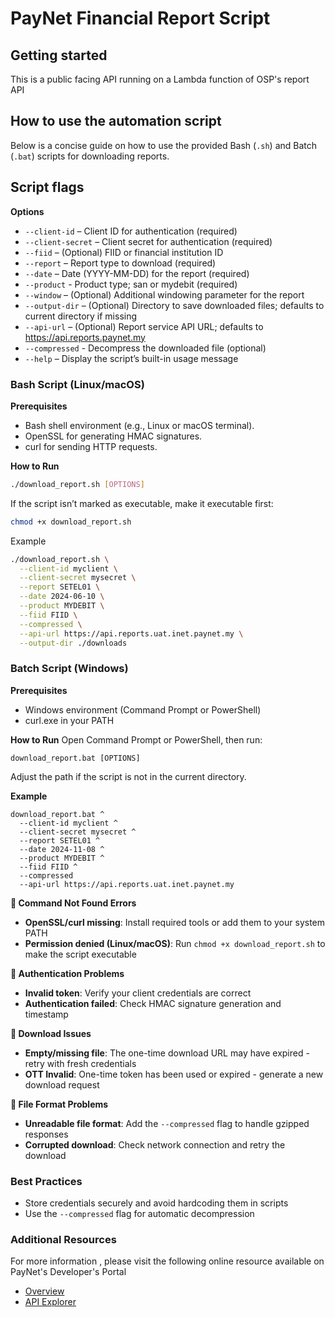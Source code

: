 # PayNet Financial Report Script

## Getting started

This is a public facing API running on a Lambda function of OSP's report API

## How to use the automation script

Below is a concise guide on how to use the provided Bash (`.sh`) and Batch (`.bat`) scripts for downloading reports.

## Script **flags**

**Options**

- `--client-id` – Client ID for authentication (required)
- `--client-secret` – Client secret for authentication (required)
- `--fiid` – (Optional) FIID or financial institution ID
- `--report` – Report type to download (required)
- `--date` – Date (YYYY-MM-DD) for the report (required)
- `--product` - Product type; san or mydebit (required)
- `--window` – (Optional) Additional windowing parameter for the report
- `--output-dir` – (Optional) Directory to save downloaded files; defaults to current directory if missing
- `--api-url` – (Optional) Report service API URL; defaults to https://api.reports.paynet.my
- `--compressed` - Decompress the downloaded file (optional)
- `--help` – Display the script’s built-in usage message

### Bash Script (Linux/macOS)
**Prerequisites**

- Bash shell environment (e.g., Linux or macOS terminal).
- OpenSSL for generating HMAC signatures.
- curl for sending HTTP requests.

**How to Run**
```bash
./download_report.sh [OPTIONS]
```

If the script isn’t marked as executable, make it executable first:

```bash
chmod +x download_report.sh
```

Example
```bash
./download_report.sh \
  --client-id myclient \
  --client-secret mysecret \
  --report SETEL01 \
  --date 2024-06-10 \
  --product MYDEBIT \
  --fiid FIID \
  --compressed \
  --api-url https://api.reports.uat.inet.paynet.my \
  --output-dir ./downloads
```

### Batch Script (Windows)

**Prerequisites**

- Windows environment (Command Prompt or PowerShell)
- curl.exe in your PATH

**How to Run**
Open Command Prompt or PowerShell, then run:

```shell
download_report.bat [OPTIONS]
```

Adjust the path if the script is not in the current directory.

**Example**

```shell
download_report.bat ^
  --client-id myclient ^
  --client-secret mysecret ^
  --report SETEL01 ^
  --date 2024-11-08 ^
  --product MYDEBIT ^
  --fiid FIID ^
  --compressed
  --api-url https://api.reports.uat.inet.paynet.my
```
**🔧 Command Not Found Errors**
- **OpenSSL/curl missing**: Install required tools or add them to your system PATH
- **Permission denied (Linux/macOS)**: Run `chmod +x download_report.sh` to make the script executable

**🔐 Authentication Problems**
- **Invalid token**: Verify your client credentials are correct
- **Authentication failed**: Check HMAC signature generation and timestamp

**📁 Download Issues**
- **Empty/missing file**: The one-time download URL may have expired - retry with fresh credentials
- **OTT Invalid**: One-time token has been used or expired - generate a new download request

**📄 File Format Problems**
- **Unreadable file format**: Add the `--compressed` flag to handle gzipped responses
- **Corrupted download**: Check network connection and retry the download

### Best Practices

- Store credentials securely and avoid hardcoding them in scripts
- Use the `--compressed` flag for automatic decompression

### Additional Resources

For more information , please visit the following online resource available on PayNet's Developer's Portal 

- [Overview](https://docs.developer.paynet.my/docs/operations/financial-reports/financial-reports-v1/overview) 
- [API Explorer](https://docs.developer.paynet.my/api-reference/reports/reports) 